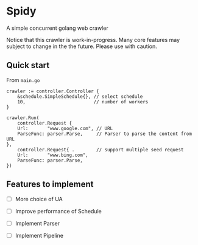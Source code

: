 # Spidy
A simple concurrent golang web crawler

Notice that this crawler is work-in-progress. Many core features may subject to change in the the future. Please use with caution.

## Quick start
From `main.go`
```golang
crawler := controller.Controller {
	&schedule.SimpleSchedule{}, // select schedule 
	10,                         // number of workers
}

crawler.Run(
	controller.Request {
	Url:       "www.google.com", // URL
	ParseFunc: parser.Parse,     // Parser to parse the content from URL
},
	controller.Request{ .        // support multiple seed request
	Url:       "www.bing.com",
	ParseFunc: parser.Parse,
})
```

## Features to implement
- [ ] More choice of UA
- [ ] Improve performance of Schedule
- [ ] Implement Parser
- [ ] Implement Pipeline

